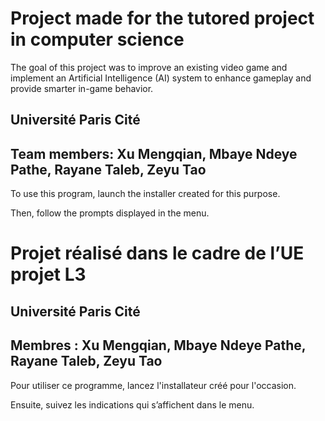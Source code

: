 # Project made for the tutored project in computer science

The goal of this project was to improve an existing video game and implement an Artificial Intelligence (AI) system to enhance gameplay and provide smarter in-game behavior.
## Université Paris Cité

## Team members: Xu Mengqian, Mbaye Ndeye Pathe, Rayane Taleb, Zeyu Tao


To use this program, launch the installer created for this purpose.

Then, follow the prompts displayed in the menu.


# Projet réalisé dans le cadre de l’UE projet L3

## Université Paris Cité

## Membres : Xu Mengqian, Mbaye Ndeye Pathe, Rayane Taleb, Zeyu Tao


Pour utiliser ce programme, lancez l'installateur créé pour l'occasion.

Ensuite, suivez les indications qui s’affichent dans le menu.